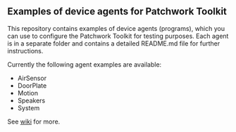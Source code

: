 ## Examples of device agents for Patchwork Toolkit

This repository contains examples of device agents (programs), which you can use to configure the Patchwork Toolkit for testing purposes. Each agent is in a separate folder and contains a detailed README.md file for further instructions.

Currently the following agent examples are available:

* AirSensor
* DoorPlate
* Motion
* Speakers
* System

See [wiki](https://github.com/patchwork-toolkit/patchwork/wiki) for more.
